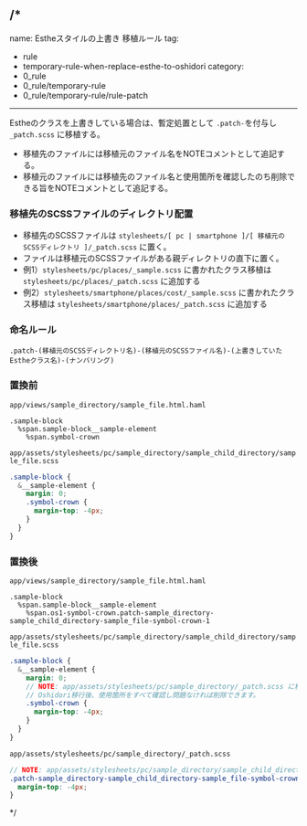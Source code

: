 /*
---
name: Estheスタイルの上書き 移植ルール
tag:
  - rule
  - temporary-rule-when-replace-esthe-to-oshidori
category:
  - 0_rule
  - 0_rule/temporary-rule
  - 0_rule/temporary-rule/rule-patch
---

Estheのクラスを上書きしている場合は、暫定処置として `.patch-`を付与し `_patch.scss` に移植する。

- 移植先のファイルには移植元のファイル名をNOTEコメントとして追記する。
- 移植元のファイルには移植先のファイル名と使用箇所を確認したのち削除できる旨をNOTEコメントとして追記する。

### 移植先のSCSSファイルのディレクトリ配置

- 移植先のSCSSファイルは `stylesheets/[ pc | smartphone ]/[ 移植元のSCSSディレクトリ ]/_patch.scss` に置く。
- ファイルは移植元のSCSSファイルがある親ディレクトリの直下に置く。
- 例1）`stylesheets/pc/places/_sample.scss` に書かれたクラス移植は `stylesheets/pc/places/_patch.scss` に追加する
- 例2）`stylesheets/smartphone/places/cost/_sample.scss` に書かれたクラス移植は `stylesheets/smartphone/places/_patch.scss` に追加する

### 命名ルール

`.patch-(移植元のSCSSディレクトリ名)-(移植元のSCSSファイル名)-(上書きしていたEstheクラス名)-(ナンバリング)`

### 置換前

`app/views/sample_directory/sample_file.html.haml`

```
.sample-block
  %span.sample-block__sample-element
    %span.symbol-crown
```

`app/assets/stylesheets/pc/sample_directory/sample_child_directory/sample_file.scss`

```scss
.sample-block {
  &__sample-element {
    margin: 0;
    .symbol-crown {
      margin-top: -4px;
    }
  }
}
```

### 置換後

`app/views/sample_directory/sample_file.html.haml`

```
.sample-block
  %span.sample-block__sample-element
    %span.os1-symbol-crown.patch-sample_directory-sample_child_directory-sample_file-symbol-crown-1
```

`app/assets/stylesheets/pc/sample_directory/sample_child_directory/sample_file.scss`

```scss
.sample-block {
  &__sample-element {
    margin: 0;
    // NOTE: app/assets/stylesheets/pc/sample_directory/_patch.scss に移植済み。
    // Oshidori移行後、使用箇所をすべて確認し問題なければ削除できます。
    .symbol-crown {
      margin-top: -4px;
    }
  }
}
```

`app/assets/stylesheets/pc/sample_directory/_patch.scss`

```scss
// NOTE: app/assets/stylesheets/pc/sample_directory/sample_child_directory/sample_file.scss より切り出し
.patch-sample_directory-sample_child_directory-sample_file-symbol-crown-1 {
  margin-top: -4px;
}
```
*/
